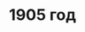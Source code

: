 ---
title: '1905 год'
# titleEnglish: ''
# dateStart: 2020
dateEnd: 2017
images: ['1905_год.jpg']
extra: 'бумага крафтовая, бумага канцелярская, гуашь, линер, белая ручка, коллаж'
size: 'А2'
# display: false
text: 'Плакат составлен из четырёх частей (слева направо, сверху вниз): рёв локомотива, митинг, пулемётная очередь, роковое решение'
---